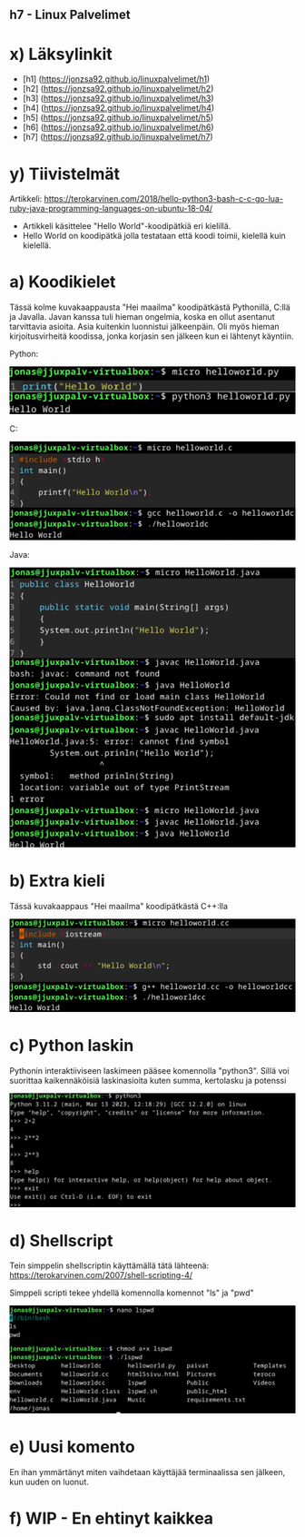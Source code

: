 ## h7 - Linux Palvelimet

# x) Läksylinkit
- [h1] (https://jonzsa92.github.io/linuxpalvelimet/h1)
- [h2] (https://jonzsa92.github.io/linuxpalvelimet/h2)
- [h3] (https://jonzsa92.github.io/linuxpalvelimet/h3)
- [h4] (https://jonzsa92.github.io/linuxpalvelimet/h4)
- [h5] (https://jonzsa92.github.io/linuxpalvelimet/h5)
- [h6] (https://jonzsa92.github.io/linuxpalvelimet/h6)
- [h7] (https://jonzsa92.github.io/linuxpalvelimet/h7)

# y) Tiivistelmät
Artikkeli: https://terokarvinen.com/2018/hello-python3-bash-c-c-go-lua-ruby-java-programming-languages-on-ubuntu-18-04/
- Artikkeli käsittelee "Hello World"-koodipätkiä eri kielillä.
- Hello World on koodipätkä jolla testataan että koodi toimii, kielellä kuin kielellä.

# a) Koodikielet

Tässä kolme kuvakaappausta "Hei maailma" koodipätkästä Pythonillä, C:llä ja Javalla.
Javan kanssa tuli hieman ongelmia, koska en ollut asentanut tarvittavia asioita. Asia kuitenkin luonnistui jälkeenpäin.
Oli myös hieman kirjoitusvirheitä koodissa, jonka korjasin sen jälkeen kun ei lähtenyt käyntiin.

Python:

![Add file: Python](helloworldpython.png)

C:

![Add file: C](helloworldc.png)

Java:

![Add file: Java](helloworldjava.png)

# b) Extra kieli

Tässä kuvakaappaus "Hei maailma" koodipätkästä C++:lla

![Add file: C++](helloworldcplusplus.png)

# c) Python laskin

Pythonin interaktiiviseen laskimeen pääsee komennolla "python3". Sillä voi suorittaa kaikennäköisiä laskinasioita kuten summa, kertolasku ja potenssi

![Add file: Python-laskin](pyhton3laskin.png)

# d) Shellscript

Tein simppelin shellscriptin käyttämällä tätä lähteenä: https://terokarvinen.com/2007/shell-scripting-4/

Simppeli scripti tekee yhdellä komennolla komennot "ls" ja "pwd"

![Add file: ShellScript](shellscript.png)

# e) Uusi komento

En ihan ymmärtänyt miten vaihdetaan käyttäjää terminaalissa sen jälkeen, kun uuden on luonut.

# f) WIP - En ehtinyt kaikkea
